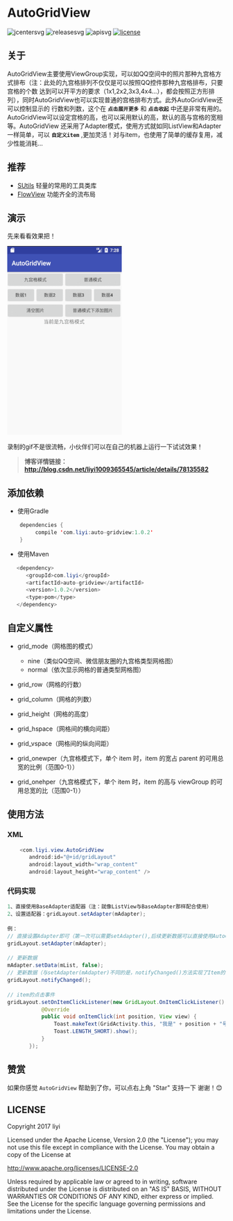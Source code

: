 # AutoGridView  

![jcentersvg] ![releasesvg] ![apisvg] [![license][licensesvg]][license]   

## 关于
AutoGridView主要使用ViewGroup实现，可以如QQ空间中的照片那种九宫格方式排布（注：此处的九宫格排列不仅仅是可以按照QQ控件那种九宫格排布，只要宫格的个数
达到可以开平方的要求（1x1,2x2,3x3,4x4...），都会按照正方形排列），同时AutoGridView也可以实现普通的宫格排布方式。此外AutoGridView还可以控制显示的
行数和列数，这个在 **`点击展开更多`** 和 **`点击收起`** 中还是非常有用的。AutoGridView可以设定宫格的高，也可以采用默认的高，默认的高与宫格的宽相等。AutoGridView
还采用了Adapter模式，使用方式就如同ListView和Adapter一样简单，可以 **`自定义item`** ,更加灵活！对与item，也使用了简单的缓存复用，减少性能消耗...
  
## 推荐 
- [SUtils][SUtils] 轻量的常用的工具类库
- [FlowView][FlowView] 功能齐全的流布局

## 演示
先来看看效果把！  

![演示][demogif]

录制的gif不是很流畅，小伙伴们可以在自己的机器上运行一下试试效果！  
> **博客详情链接：http://blog.csdn.net/liyi1009365545/article/details/78135582**

## 添加依赖
- 使用Gradle
```java
    dependencies {
         compile 'com.liyi:auto-gridview:1.0.2'
    }
```
- 使用Maven
```java
   <dependency>
      <groupId>com.liyi</groupId>
      <artifactId>auto-gridview</artifactId>
      <version>1.0.2</version>
      <type>pom</type>
   </dependency>
```

## 自定义属性
- grid_mode（网格图的模式）  
  - nine（类似QQ空间、微信朋友圈的九宫格类型网格图）
  - normal（依次显示网格的普通类型网格图）  
 
- grid_row（网格的行数）
- grid_column（网格的列数）
- grid_height（网格的高度）
- grid_hspace（网格间的横向间距）
- grid_vspace（网格间的纵向间距）
- grid_onewper（九宫格模式下，单个 item 时，item 的宽占 parent 的可用总宽的比例（范围0-1））
- grid_onehper（九宫格模式下，单个 item 时，item 的高与 viewGroup 的可用总宽的比（范围0-1））

## 使用方法
### XML
```Java
    <com.liyi.view.AutoGridView
       android:id="@+id/gridLayout"
       android:layout_width="wrap_content"
       android:layout_height="wrap_content" />
```
### 代码实现
```java
1、直接使用BaseAdapter适配器（注：就像ListView与BaseAdapter那样配合使用）
2、设置适配器：gridLayout.setAdapter(mAdapter);

例：
// 直接设置Adapter即可（第一次可以需要setAdapter(),后续更新数据可以直接使用AutoGridView的notifyChanged()方法）
gridLayout.setAdapter(mAdapter);
      
// 更新数据 
mAdapter.setData(mList, false);
// 更新数据（与setAdapter(mAdapter)不同的是，notifyChanged()方法实现了Item的简单复用）
gridLayout.notifyChanged();
   
// item的点击事件
gridLayout.setOnItemClickListener(new GridLayout.OnItemClickListener() {
           @Override
           public void onItemClick(int position, View view) {
               Toast.makeText(GridActivity.this, "我是" + position + "号", 
               Toast.LENGTH_SHORT).show();
           }
       });
```

## 赞赏
如果你感觉 `AutoGridView` 帮助到了你，可以点右上角 "Star" 支持一下 谢谢！:blush:

## LICENSE
Copyright 2017 liyi

Licensed under the Apache License, Version 2.0 (the "License");
you may not use this file except in compliance with the License.
You may obtain a copy of the License at

   http://www.apache.org/licenses/LICENSE-2.0

Unless required by applicable law or agreed to in writing, software
distributed under the License is distributed on an "AS IS" BASIS,
WITHOUT WARRANTIES OR CONDITIONS OF ANY KIND, either express or implied.
See the License for the specific language governing permissions and
limitations under the License.


[jcentersvg]: https://img.shields.io/badge/Jcenter-1.0.2-brightgreen.svg
[releasesvg]: https://img.shields.io/badge/release-v1.0.2-0f80c1.svg
[apisvg]: https://img.shields.io/badge/API-9+-brightgreen.svg
[licensesvg]: https://img.shields.io/badge/License-Apache--2.0-0f80c1.svg
[license]:http://www.apache.org/licenses/LICENSE-2.0
[statussvg]:https://img.shields.io/librariesio/github/phoenixframework/phoenix.svg  

[SUtils]:https://github.com/albert-lii/SUtils
[FlowView]:https://github.com/albert-lii/FlowView
[demogif]:https://github.com/albert-lii/AutoGridView/blob/master/screenshot/auto_gridview.gif
